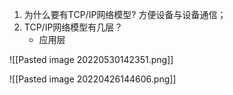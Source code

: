 1. 为什么要有TCP/IP网络模型?
	方便设备与设备通信；
2. TCP/IP网络模型有几层？
	- 应用层
	



![[Pasted image 20220530142351.png]]










![[Pasted image 20220426144606.png]]